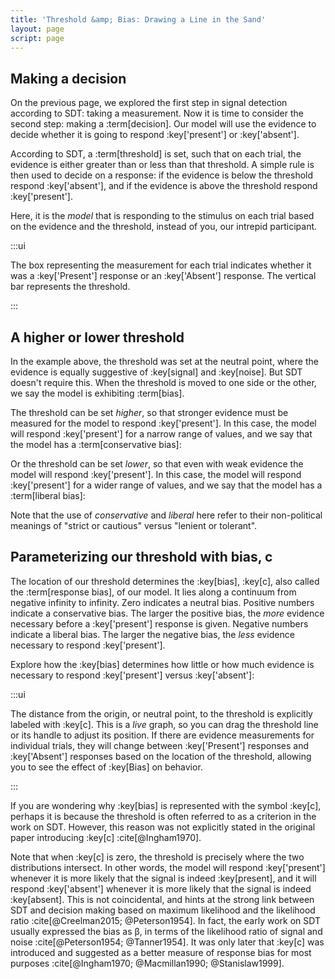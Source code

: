 ```yaml
---
title: 'Threshold &amp; Bias: Drawing a Line in the Sand'
layout: page
script: page
---
```


## Making a decision

On the previous page, we explored the first step in signal detection according to SDT: taking a
measurement. Now it is time to consider the second step: making a :term[decision]. Our model will
use the evidence to decide whether it is going to respond :key['present'] or :key['absent'].

According to SDT, a :term[threshold] is set, such that on each trial, the evidence is either greater
than or less than that threshold. A simple rule is then used to decide on a response: if the
evidence is below the threshold respond :key['absent'], and if the evidence is
above the threshold respond :key['present'].

Here, it is the *model* that is responding to the stimulus on each trial based on the evidence and
the threshold, instead of you, our intrepid participant.

<sdt-example-model>
  <detectable-control run pause reset trials="10" duration="500"></detectable-control>
  <rdk-task count="100" coherence=".5" trials="10" duration="500" wait="500" iti="500"></rdk-task>
  <sdt-model histogram threshold color="response" d="2.5" c="0"></sdt-model>
  <detectable-response feedback="none"></detectable-response>
</sdt-example-model>

:::ui

The box representing the measurement for each trial indicates whether it was a :key['Present']
response or an :key['Absent'] response. The vertical bar represents the threshold.

:::

## A higher or lower threshold

In the example above, the threshold was set at the neutral point, where the evidence is equally
suggestive of :key[signal] and :key[noise]. But SDT doesn't require this. When the threshold is
moved to one side or the other, we say the model is exhibiting :term[bias].

The threshold can be set *higher*, so that stronger evidence must be measured for the model to
respond :key['present']. In this case, the model will respond :key['present'] for a narrow range of
values, and we say that the model has a :term[conservative bias]:

<sdt-example-model>
  <detectable-control run pause reset trials="10" duration="500"></detectable-control>
  <rdk-task count="100" coherence=".5" trials="10" duration="500" wait="500" iti="500"></rdk-task>
  <sdt-model histogram threshold color="response" d="2.5" c="2"></sdt-model>
  <detectable-response feedback="none"></detectable-response>
</sdt-example-model>

Or the threshold can be set *lower*, so that even with weak evidence the model will respond
:key['present']. In this case, the model will respond :key['present'] for a wider range of values,
and we say that the model has a :term[liberal bias]:

<sdt-example-model>
  <detectable-control run pause reset trials="10" duration="500"></detectable-control>
  <rdk-task count="100" coherence=".5" trials="10" duration="500" wait="500" iti="500"></rdk-task>
  <sdt-model histogram threshold color="response" d="2.5" c="-2"></sdt-model>
  <detectable-response feedback="none"></detectable-response>
</sdt-example-model>

Note that the use of *conservative* and *liberal* here refer to their non-political meanings of
"strict or cautious" versus "lenient or tolerant". 

## Parameterizing our threshold with bias, <span class="math-var">c</span>

The location of our threshold determines the :key[bias], :key[c], also called the :term[response
bias], of our model. It lies along a continuum from negative infinity to infinity. Zero indicates a
neutral bias. Positive numbers indicate a conservative bias. The larger the positive bias,
the *more* evidence necessary before a :key['present'] response is given. Negative numbers indicate
a liberal bias. The larger the negative bias, the *less* evidence necessary to respond
:key['present'].

Explore how the :key[bias] determines how little or how much evidence is necessary to respond
:key['present'] versus :key['absent']:

<sdt-example-model>
  <detectable-control run pause reset trials="10" duration="500"></detectable-control>
  <rdk-task count="100" coherence=".5" trials="10" duration="500" wait="500" iti="500"></rdk-task>
  <sdt-model interactive threshold bias histogram color="response" d="2.5" c="1"></sdt-model>
  <detectable-response feedback="none"></detectable-response>
</sdt-example-model>

:::ui

The distance from the origin, or neutral point, to the threshold is explicitly labeled with :key[c].
This is a *live* graph, so you can drag the threshold line or its handle to adjust its position. If
there are evidence measurements for individual trials, they will change between :key['Present']
responses and :key['Absent'] responses based on the location of the threshold, allowing you to
see the effect of :key[Bias] on behavior.

:::

If you are wondering why :key[bias] is represented with the symbol :key[c], perhaps it is because
the threshold is often referred to as a <span class="math-var">c</span>riterion in the work on SDT.
However, this reason was not explicitly stated in the original paper introducing :key[c]
:cite[@Ingham1970].

Note that when :key[c] is zero, the threshold is precisely where the two distributions intersect. In
other words, the model will respond :key['present'] whenever it is more likely that the signal is
indeed :key[present], and it will respond :key['absent'] whenever it is more likely that the signal
is indeed :key[absent]. This is not coincidental, and hints at the strong link between SDT and
decision making based on maximum likelihood and the likelihood ratio :cite[@Creelman2015;
@Peterson1954]. In fact, the early work on SDT usually expressed the bias as <span
class="math-var">β</span>, in terms of the likelihood ratio of signal and noise :cite[@Peterson1954;
@Tanner1954]. It was only later that :key[c] was introduced and suggested as a better measure of
response bias for most purposes :cite[@Ingham1970; @Macmillan1990; @Stanislaw1999].
